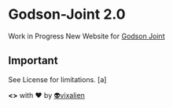 # Godson-Joint 2.0

Work in Progress New Website for [Godson Joint](https://godsonjoint.com)

## Important

See License for limitations. [a]

**<>** with ❤ by [👽vixalien]

[👽vixalien]:https://github.com/vixalien